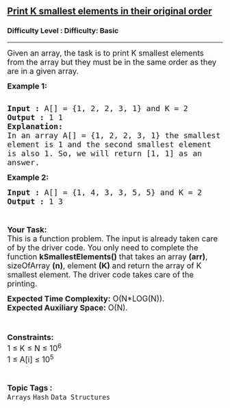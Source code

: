 <h2><a href="https://www.geeksforgeeks.org/problems/print-k-smallest-elements-in-their-original-order5407/1?page=1&difficulty=Basic&status=unsolved&sortBy=submissions">Print K smallest elements in their original order</a></h2><h3>Difficulty Level : Difficulty: Basic</h3><hr><div class="problems_problem_content__Xm_eO"><p><span style="font-size:18px">Given an array, the task is to print K smallest elements from the array but they must be in the same order as they are in a given array.</span></p>

<p><span style="font-size:18px"><strong>Example 1:</strong></span><br>
&nbsp;</p>

<pre><span style="font-size:18px"><strong>Input :</strong> A[] = {1, 2, 2, 3, 1} and K = 2
<strong>Output :</strong> 1 1
<strong>Explanation:</strong>
In an array A[] = {1, 2, 2, 3, 1} the smallest
element is 1 and the second smallest element 
is also 1. So, we will return [1, 1] as an 
answer.</span></pre>

<p><span style="font-size:18px"><strong>Example 2:</strong></span></p>

<pre><span style="font-size:18px"><strong>Input :</strong> A[] = {1, 4, 3, 3, 5, 5} and K = 2<strong>
Output :</strong> 1 3</span></pre>

<p>&nbsp;</p>

<p><span style="font-size:18px"><strong>Your Task:</strong><br>
This is a function problem. The input is already taken care of by the driver code. You only need to complete the function <strong>kSmallestElements()</strong> that takes an array <strong>(arr)</strong>, sizeOfArray <strong>(n)</strong>, element <strong>(K)</strong>&nbsp;and return the array of K smallest element. The driver code takes care of the printing.</span></p>

<p><span style="font-size:18px"><strong>Expected Time Complexity:</strong>&nbsp;O(N*LOG(N)).<br>
<strong>Expected Auxiliary Space:</strong>&nbsp;O(N).</span><br>
<br>
&nbsp;</p>

<p><span style="font-size:18px"><strong>Constraints:</strong><br>
1 ≤ K ≤ N ≤ 10<sup>6</sup><br>
1 ≤ A[i] ≤ 10<sup>5</sup></span></p>
</div><br><p><span style=font-size:18px><strong>Topic Tags : </strong><br><code>Arrays</code>&nbsp;<code>Hash</code>&nbsp;<code>Data Structures</code>&nbsp;
